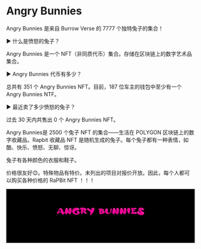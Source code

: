 # Angry Bunnies

Angry Bunnies 是来自 Burrow Verse 的 7777 个独特兔子的集合！

▶ 什么是愤怒的兔子？

Angry Bunnies 是一个 NFT（非同质代币）集合。存储在区块链上的数字艺术品集合。

▶ Angry Bunnies 代币有多少？

总共有 351 个 Angry Bunnies NFT。目前，187 位车主的钱包中至少有一个 Angry Bunnies NTF。

▶ 最近卖了多少愤怒的兔子？

过去 30 天内共售出 0 个 Angry Bunnies NFT。

Angry Bunnies是 2500 个兔子 NFT 的集合——生活在 POLYGON 区块链上的数字收藏品。Rapbit 收藏品 NFT 是随机生成的兔子。每个兔子都有一种表情，如酷、快乐、愤怒、无聊、惊讶。

兔子有各种颜色的衣服和鞋子。

价格很友好😊。特殊物品有特价。未列出的项目对报价开放。因此，每个人都可以购买各种价格的 RaPBit NFT ！！！

![unnamed](unnamed.png)
